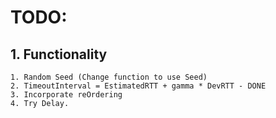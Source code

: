 # TODO:
## 1. Functionality
    1. Random Seed (Change function to use Seed)
    2. TimeoutInterval = EstimatedRTT + gamma * DevRTT - DONE
    3. Incorporate reOrdering
    4. Try Delay.